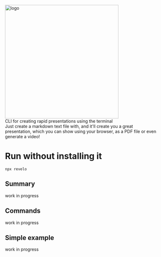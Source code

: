 <img width="375" alt="logo" src="https://user-images.githubusercontent.com/57605485/167906263-89ae1d2f-29b1-4c5b-89da-e755077144c2.png"><br/>
CLI for creating rapid presentations using the terminal<br/>
Just create a markdown text file with, and it'll create you a great presentation, which
you can show using your browser, as a PDF file or even generate a video!

# Run without installing it
```terminal
npx revelo
```

## Summary
work in progress

## Commands
work in progress

## Simple example
work in progress
